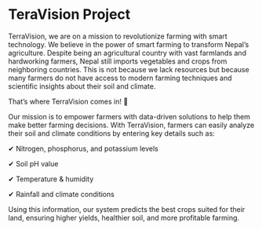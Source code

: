 # TeraVision Project
TerraVision, we are on a mission to revolutionize farming with smart technology. We believe in the power of smart farming to transform Nepal’s agriculture. Despite being an agricultural country with vast farmlands and hardworking farmers, Nepal still imports vegetables and crops from neighboring countries. This is not because we lack resources but because many farmers do not have access to modern farming techniques and scientific insights about their soil and climate.

That’s where TerraVision comes in! 🌱

Our mission is to empower farmers with data-driven solutions to help them make better farming decisions. With TerraVision, farmers can easily analyze their soil and climate conditions by entering key details such as:

✔ Nitrogen, phosphorus, and potassium levels

✔ Soil pH value

✔ Temperature & humidity

✔ Rainfall and climate conditions

Using this information, our system predicts the best crops suited for their land, ensuring higher yields, healthier soil, and more profitable farming.
